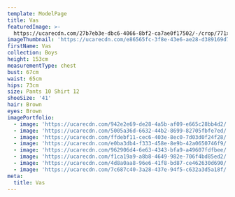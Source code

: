 ```yaml
---
template: ModelPage
title: Vas
featuredImage: >-
  https://ucarecdn.com/27b7eb3e-dbc6-4066-8bf2-ca7ae0f17502/-/crop/771x470/0,0/-/preview/
imageThumbnail: 'https://ucarecdn.com/e86565fc-3f8e-43e6-ae28-d389169d7a86/'
firstName: Vas
collection: Boys
height: 153cm
measurementType: chest
bust: 67cm
waist: 65cm
hips: 73cm
size: Pants 10 Shirt 12
shoeSize: '41'
hair: Brown
eyes: Brown
imagePortfolio:
  - image: 'https://ucarecdn.com/942e2e69-de28-4a5b-af09-e665c28bb4d2/'
  - image: 'https://ucarecdn.com/5005a36d-6632-44b2-8699-82705fbfe7ed/'
  - image: 'https://ucarecdn.com/ffdebf11-cec6-403e-8ec0-7d03d0f24f28/'
  - image: 'https://ucarecdn.com/e0ba3db4-f333-458e-8e9b-42a0650746f9/'
  - image: 'https://ucarecdn.com/962906d4-6e63-4343-bfa9-a49607fdfbee/'
  - image: 'https://ucarecdn.com/f1ca19a9-a8b8-4649-982e-706f4bd85ed2/'
  - image: 'https://ucarecdn.com/4d8a0aa8-96e6-41f8-bd87-ce462630d690/'
  - image: 'https://ucarecdn.com/7c687c40-3a28-437e-94f5-c632a3d5a18f/'
meta:
  title: Vas
---
```



